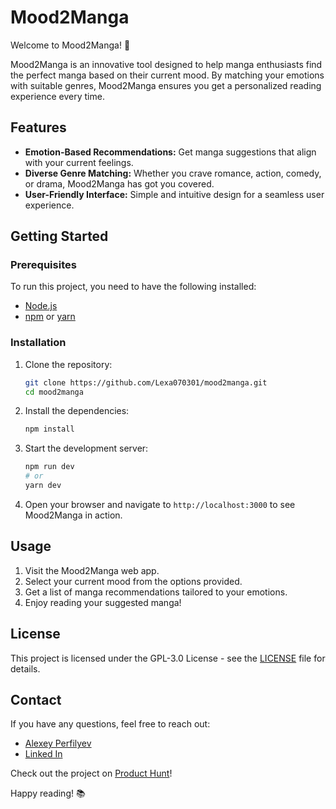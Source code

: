 # Mood2Manga

Welcome to Mood2Manga! 🎉

Mood2Manga is an innovative tool designed to help manga enthusiasts find the perfect manga based on their current mood. By matching your emotions with suitable genres, Mood2Manga ensures you get a personalized reading experience every time.

## Features

- **Emotion-Based Recommendations:** Get manga suggestions that align with your current feelings.
- **Diverse Genre Matching:** Whether you crave romance, action, comedy, or drama, Mood2Manga has got you covered.
- **User-Friendly Interface:** Simple and intuitive design for a seamless user experience.

## Getting Started

### Prerequisites

To run this project, you need to have the following installed:

- [Node.js](https://nodejs.org/)
- [npm](https://www.npmjs.com/) or [yarn](https://yarnpkg.com/)

### Installation

1. Clone the repository:

   ```bash
   git clone https://github.com/Lexa070301/mood2manga.git
   cd mood2manga
   ```

2. Install the dependencies:

   ```bash
   npm install
   ```

3. Start the development server:

   ```bash
   npm run dev
   # or
   yarn dev
   ```

4. Open your browser and navigate to `http://localhost:3000` to see Mood2Manga in action.

## Usage

1. Visit the Mood2Manga web app.
2. Select your current mood from the options provided.
3. Get a list of manga recommendations tailored to your emotions.
4. Enjoy reading your suggested manga!

## License

This project is licensed under the GPL-3.0 License - see the [LICENSE](LICENSE.md) file for details.

## Contact

If you have any questions, feel free to reach out:

- [Alexey Perfilyev](mailto:perfilyev.dev@gmail.com)
- [Linked In](https://www.linkedin.com/in/aleksei-perfilev-93a3a8264/)

Check out the project on [Product Hunt](https://www.producthunt.com)!

Happy reading! 📚
